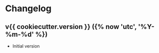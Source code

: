# Changelog

<!--next-version-placeholder-->

## v{{ cookiecutter.version }} ({% now 'utc', '%Y-%m-%d' %})
* Initial version
